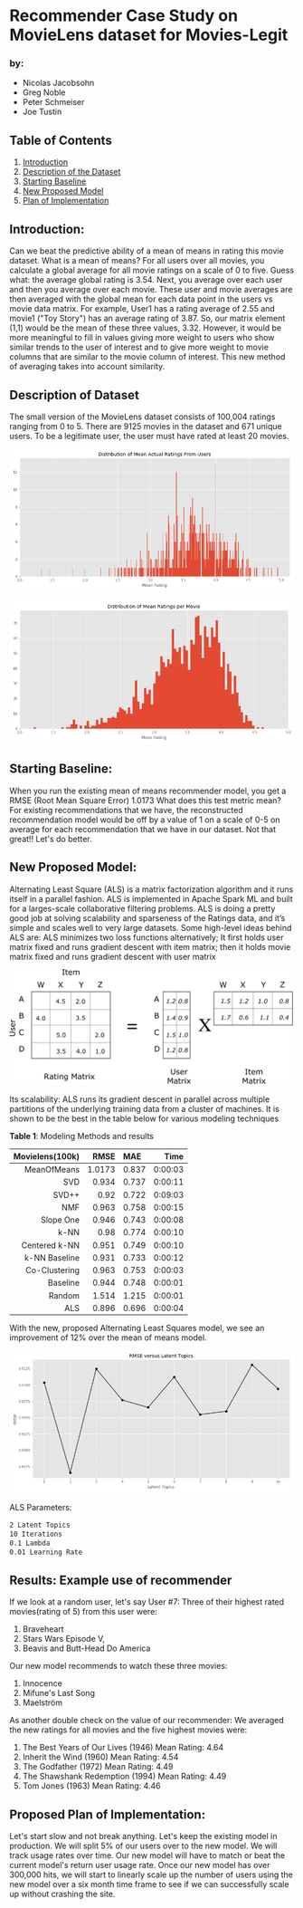 # Recommender Case Study on MovieLens dataset for Movies-Legit

### by:
- Nicolas Jacobsohn
- Greg Noble
- Peter Schmeiser
- Joe Tustin

## Table of Contents
1. [Introduction](#Introduction)
2. [Description of the Dataset](#DescOfData)
3. [Starting Baseline](#StartingBaseline)
4. [New Proposed Model](#NewProposedModel)
5. [Plan of Implementation](#PlanOfImplementation)

## Introduction:
Can we beat the predictive ability of a mean of means in rating this movie dataset.  What is a mean of means?   For all users over all movies, you calculate a global average for all movie ratings on a scale of 0 to five.  Guess what: the average global rating is 3.54.  Next, you average over each user and then you average over each movie.  These user and movie averages are then averaged with the global mean for each data point in the users vs movie data matrix. For example, User1 has a rating average of 2.55 and movie1 ("Toy Story") has an average rating of 3.87.  So, our matrix element (1,1) would be the mean of these three values, 3.32.  However, it would be more meaningful to fill in values giving more weight to users who show similar trends to the user of interest and to give more weight to movie columns that are similar to the movie column of interest.  This new method of averaging takes into account similarity.

## Description of Dataset <a name="Description of Dataset"></a>

The small version of the MovieLens dataset consists of 100,004 ratings ranging from 0 to 5.  There are 9125 movies in the dataset and 671 unique users.  To be a legitimate user, the user must have rated at least 20 movies.

![ratings_by_user](img/mean_ratings_by_user.png)

![ratings_by_movie](img/mean_ratings_by_movie.png)

## Starting Baseline:
When you run the existing mean of means recommender model, you get a RMSE (Root Mean Square Error) 1.0173  What does this test metric mean?  For existing recommendations that we have,  the reconstructed recommendation model would be off by a value of 1 on a scale of 0-5 on average for each recommendation that we have in our dataset.  Not that great!!
Let's do better.

## New Proposed Model:
Alternating Least Square (ALS) is a matrix factorization algorithm and it runs itself in a parallel fashion. ALS is implemented in Apache Spark ML and built for a larges-scale collaborative filtering problems. ALS is doing a pretty good job at solving scalability and sparseness of the Ratings data, and it’s simple and scales well to very large datasets.
Some high-level ideas behind ALS are:
ALS minimizes two loss functions alternatively; It first holds user matrix fixed and runs gradient descent with item matrix; then it holds movie matrix fixed and runs gradient descent with user matrix

![](img/mat_fact.png)

Its scalability: ALS runs its gradient descent in parallel across multiple partitions of the underlying training data from a cluster of machines.  It is shown to be the best in the table below for various modeling techniques

**Table 1**: Modeling Methods and results

| Movielens(100k)	| RMSE |	MAE	| Time |
|---:|-----------:|:-----------------------|----:|
|MeanOfMeans|1.0173|0.837|0:00:03|
|SVD|	0.934	|0.737|	0:00:11|
|SVD++|	0.92|	0.722|	0:09:03|
|NMF	|0.963|	0.758	|0:00:15|
|Slope One|	0.946|	0.743	|0:00:08|
|k-NN|	0.98|	0.774	|0:00:10|
|Centered k-NN	|0.951|	0.749	|0:00:10|
|k-NN Baseline	|0.931|	0.733|	0:00:12|
|Co-Clustering	|0.963|	0.753|	0:00:03|
|Baseline|	0.944|	0.748	|0:00:01|
|Random	|1.514|	1.215	|0:00:01|
|ALS| 0.896|0.696| 0:00:04|

With the new, proposed Alternating Least Squares model, we see an improvement of 12% over the mean of means model.

![RMSE_latent_topics](img/RMSE_versus_topics.png)

ALS Parameters:

    2 Latent Topics 
    10 Iterations
    0.1 Lambda 
    0.01 Learning Rate

## Results: Example use of recommender

If we look at a random user, let's say User #7:
Three of their highest rated movies(rating of 5) from this user were:
1. Braveheart
2. Stars Wars Episode V,
3. Beavis and Butt-Head Do America

Our new model recommends to watch these three movies:
1. Innocence
2. Mifune's Last Song
3. Maelström

As another double check on the value of our recommender:
We averaged the new ratings for all movies and the five highest movies were:

1. The Best Years of Our Lives (1946)
Mean Rating: 4.64
2. Inherit the Wind (1960)
Mean Rating: 4.54
3. The Godfather (1972)
Mean Rating: 4.49
4. The Shawshank Redemption (1994)
Mean Rating: 4.49
5. Tom Jones (1963)
Mean Rating: 4.46

## Proposed Plan of Implementation:
Let's start slow and not break anything.  Let's keep the existing model in production.  We will split 5% of our users over to the new model.  We will track usage rates over time.  Our new model will have to match or beat the current model's return user usage rate.  Once our new model has over 300,000 hits, we will start to linearly scale up the number of users using the new model over a six month time frame to see if we can successfully scale up without crashing the site.

